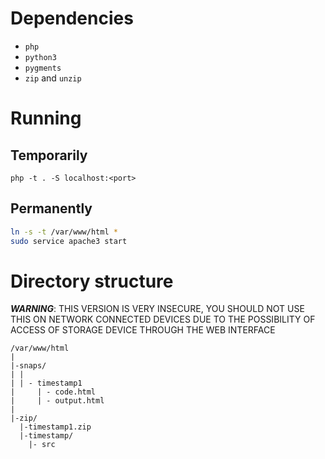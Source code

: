# Dependencies
- `php`
- `python3`
- `pygments`
- `zip` and `unzip`

# Running
## Temporarily
`php -t . -S localhost:<port>`

## Permanently
```sh
ln -s -t /var/www/html *
sudo service apache3 start
```

# Directory structure

***WARNING***: THIS VERSION IS VERY INSECURE, YOU SHOULD NOT USE THIS ON NETWORK CONNECTED DEVICES DUE TO THE POSSIBILITY OF ACCESS OF STORAGE DEVICE THROUGH THE WEB INTERFACE
```
/var/www/html
|
|-snaps/
| |
| | - timestamp1
|     | - code.html
|     | - output.html
|
|-zip/
  |-timestamp1.zip
  |-timestamp/
    |- src
```
